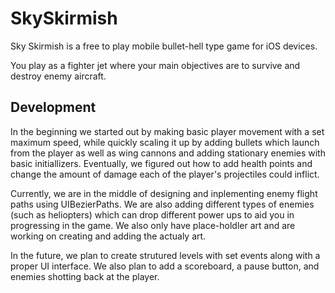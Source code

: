 # SkySkirmish

Sky Skirmish is a free to play mobile bullet-hell type game for iOS devices. 

You play as a fighter jet where your main objectives are to survive and destroy enemy aircraft.

## Development

In the beginning we started out by making basic player movement with a set maximum speed, while quickly scaling it up by adding bullets which launch from the player as well as wing cannons and adding stationary enemies with basic initiallizers. Eventually, we figured out how to add health points and change the amount of damage each of the player's projectiles could inflict.

Currently, we are in the middle of designing and inplementing enemy flight paths using UIBezierPaths. We are also adding different types of enemies (such as heliopters) which can drop different power ups to aid you in progressing in the game. We also only have place-holdler art and are working on creating and adding the actualy art.

In the future, we plan to create strutured levels with set events along with a proper UI interface. We also plan to add a scoreboard, a pause button, and enemies shotting back at the player.
